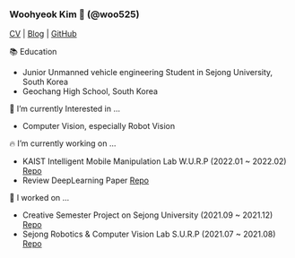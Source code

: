 ### Woohyeok Kim 👋 (@woo525)

[CV](https://github.com/woo525/woo525/blob/main/%EA%B9%80%EC%9A%B0%ED%98%81-CV.pdf) | [Blog]() | [GitHub](https://github.com/woo525)

<!--
**woo525/woo525** is a ✨ _special_ ✨ repository because its `README.md` (this file) appears on your GitHub profile.

Here are some ideas to get you started:

- 🔭 I’m currently working on ...
- 🌱 I’m currently learning ...
- 👯 I’m looking to collaborate on ...
- 🤔 I’m looking for help with ...
- 💬 Ask me about ...
- 📫 How to reach me: ...
- 😄 Pronouns: ...
- ⚡ Fun fact: ...
-->

📚 Education
- Junior Unmanned vehicle engineering Student in Sejong University, South Korea
- Geochang High School, South Korea

🌱 I’m currently Interested in ...
- Computer Vision, especially Robot Vision

🔥 I’m currently working on ...
- KAIST Intelligent Mobile Manipulation Lab W.U.R.P (2022.01 ~ 2022.02) [Repo](https://github.com/JisuHann/Instance-segmentation-through-Interactive-perception)
- Review DeepLearning Paper [Repo]()

🔭 I worked on ...
- Creative Semester Project on Sejong University (2021.09 ~ 2021.12) [Repo](https://github.com/woo525/muin_DL)
- Sejong Robotics & Computer Vision Lab S.U.R.P (2021.07 ~ 2021.08) [Repo](https://github.com/sejong-rcv/2021.URP.Summer/tree/woo525/SSD300)
